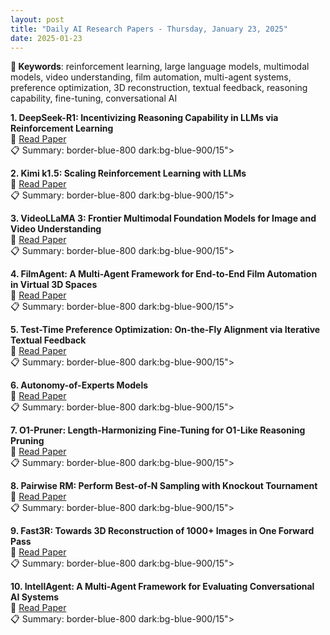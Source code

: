 ```yaml
---
layout: post
title: "Daily AI Research Papers - Thursday, January 23, 2025"
date: 2025-01-23
---
```


**🔑 Keywords**: reinforcement learning, large language models, multimodal models, video understanding, film automation, multi-agent systems, preference optimization, 3D reconstruction, textual feedback, reasoning capability, fine-tuning, conversational AI

**1. DeepSeek-R1: Incentivizing Reasoning Capability in LLMs via
  Reinforcement Learning**  
🔗 [Read Paper](https://huggingface.co/papers/2501.12948)  
📋 Summary: border-blue-800 dark:bg-blue-900/15">

**2. Kimi k1.5: Scaling Reinforcement Learning with LLMs**  
🔗 [Read Paper](https://huggingface.co/papers/2501.12599)  
📋 Summary: border-blue-800 dark:bg-blue-900/15">

**3. VideoLLaMA 3: Frontier Multimodal Foundation Models for Image and Video
  Understanding**  
🔗 [Read Paper](https://huggingface.co/papers/2501.13106)  
📋 Summary: border-blue-800 dark:bg-blue-900/15">

**4. FilmAgent: A Multi-Agent Framework for End-to-End Film Automation in
  Virtual 3D Spaces**  
🔗 [Read Paper](https://huggingface.co/papers/2501.12909)  
📋 Summary: border-blue-800 dark:bg-blue-900/15">

**5. Test-Time Preference Optimization: On-the-Fly Alignment via Iterative
  Textual Feedback**  
🔗 [Read Paper](https://huggingface.co/papers/2501.12895)  
📋 Summary: border-blue-800 dark:bg-blue-900/15">

**6. Autonomy-of-Experts Models**  
🔗 [Read Paper](https://huggingface.co/papers/2501.13074)  
📋 Summary: border-blue-800 dark:bg-blue-900/15">

**7. O1-Pruner: Length-Harmonizing Fine-Tuning for O1-Like Reasoning Pruning**  
🔗 [Read Paper](https://huggingface.co/papers/2501.12570)  
📋 Summary: border-blue-800 dark:bg-blue-900/15">

**8. Pairwise RM: Perform Best-of-N Sampling with Knockout Tournament**  
🔗 [Read Paper](https://huggingface.co/papers/2501.13007)  
📋 Summary: border-blue-800 dark:bg-blue-900/15">

**9. Fast3R: Towards 3D Reconstruction of 1000+ Images in One Forward Pass**  
🔗 [Read Paper](https://huggingface.co/papers/2501.13928)  
📋 Summary: border-blue-800 dark:bg-blue-900/15">

**10. IntellAgent: A Multi-Agent Framework for Evaluating Conversational AI
  Systems**  
🔗 [Read Paper](https://huggingface.co/papers/2501.11067)  
📋 Summary: border-blue-800 dark:bg-blue-900/15">

